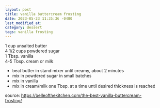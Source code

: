 ```yaml
---
layout: post
title: vanilla buttercream frosting
date: 2023-05-23 11:35:36 -0400
last_modified_at: 
category: dessert
tags: vanilla frosting
---
```


1 cup unsalted butter  
4 1/2 cups powdered sugar  
1 Tbsp. vanilla  
4-5 Tbsp. cream or milk  
* beat butter in stand mixer until creamy, about 2 minutes
* mix in powdered sugar in small batches
* mix in vanilla
* mix in cream/milk one Tbsp. at a time until desired thickness is reached

source: <https://belleofthekitchen.com/the-best-vanilla-buttercream-frosting/>

